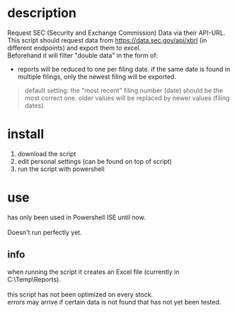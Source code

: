 # description

Request SEC (Security and Exchange Commission) Data via their API-URL. <br>
This script should request data from https://data.sec.gov/api/xbrl (in different endpoints) and export them to excel. <br>
Beforehand it will filter "double data" in the form of: <br>

- reports will be reduced to one per filing date. if the same date is found in multiple filings, only the newest filing will be exported.
> default setting: the "most recent" filing number (date) should be the most correct one. older values will be replaced by newer values (filing dates).

# install

1. download the script
2. edit personal settings (can be found on top of script)
3. run the script with powershell

# use

has only been used in Powershell ISE until now. <br> <br>
Doesn't run perfectly yet. <br>

## info

when running the script it creates an Excel file (currently in C:\Temp\Reports\). <br>
 <br>
this script has not been optimized on every stock.  <br>
errors may arrive if certain data is not found that has not yet been tested. <br>
